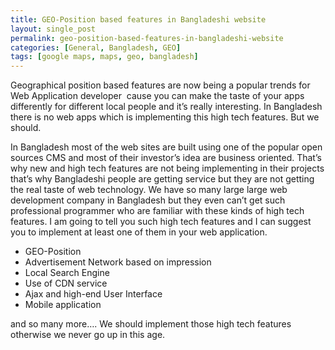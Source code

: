 ```yaml
---
title: GEO-Position based features in Bangladeshi website
layout: single_post
permalink: geo-position-based-features-in-bangladeshi-website
categories: [General, Bangladesh, GEO]
tags: [google maps, maps, geo, bangladesh]
---
```

Geographical position based features are now being a popular trends for Web Application developer  cause you can make the taste of your apps differently for different local people and it&#8217;s really interesting. In Bangladesh there is no web apps which is implementing this high tech features. But we should.

In Bangladesh most of the web sites are built using one of the popular open sources CMS and most of their investor&#8217;s idea are business oriented. That&#8217;s why new and high tech features are not being implementing in their projects that&#8217;s why Bangladeshi people are getting service but they are not getting the real taste of web technology. We have so many large large web development company in Bangladesh but they even can&#8217;t get such professional programmer who are familiar with these kinds of high tech features. I am going to tell you such high tech features and I can suggest you to implement at least one of them in your web application.

*	GEO-Position
*	Advertisement Network based on impression
*	Local Search Engine
*	Use of CDN service
*	Ajax and high-end User Interface
*	Mobile application

and so many more&#8230;. We should implement those high tech features otherwise we never go up in this age.